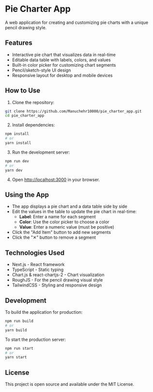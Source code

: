 # Pie Charter App

A web application for creating and customizing pie charts with a unique pencil drawing style.

## Features

- Interactive pie chart that visualizes data in real-time
- Editable data table with labels, colors, and values
- Built-in color picker for customizing chart segments
- Pencil/sketch-style UI design
- Responsive layout for desktop and mobile devices

## How to Use

1. Clone the repository:
```bash
git clone https://github.com/Manuchehr10000/pie_charter_app.git
cd pie_charter_app
```

2. Install dependencies:
```bash
npm install
# or
yarn install
```

3. Run the development server:
```bash
npm run dev
# or
yarn dev
```

4. Open [http://localhost:3000](http://localhost:3000) in your browser.

## Using the App

- The app displays a pie chart and a data table side by side
- Edit the values in the table to update the pie chart in real-time:
  - **Label**: Enter a name for each segment
  - **Color**: Use the color picker to choose a color
  - **Value**: Enter a numeric value (must be positive)
- Click the "Add Item" button to add new segments
- Click the "✕" button to remove a segment

## Technologies Used

- Next.js - React framework
- TypeScript - Static typing
- Chart.js & react-chartjs-2 - Chart visualization
- RoughJS - For the pencil drawing visual style
- TailwindCSS - Styling and responsive design

## Development

To build the application for production:

```bash
npm run build
# or
yarn build
```

To start the production server:

```bash
npm run start
# or
yarn start
```

## License

This project is open source and available under the MIT License.